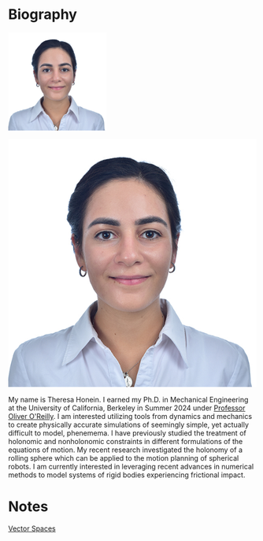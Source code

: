 # Biography

<img src="headshot31072024.jpg" width="200">

![Headshot](headshot31072024.jpg)

My name is Theresa Honein. I earned my Ph.D. in Mechanical Engineering at the University of California, Berkeley in Summer 2024 under [Professor Oliver O'Reilly](https://me.berkeley.edu/people/oliver-m-oreilly). I am interested utilizing tools from dynamics and mechanics to create physically accurate simulations of seemingly simple, yet actually difficult to model, phenemema. I have previously studied the treatment of holonomic and nonholonomic constraints in different formulations of the equations of motion. My recent research investigated the holonomy of a rolling sphere which can be applied to the motion planning of spherical robots. I am currently interested in leveraging recent advances in numerical methods to model systems of rigid bodies experiencing frictional impact.

# Notes

[Vector Spaces](https://github.com/ThH00/ThH00.github.io/blob/main/vector-spaces.md)

<!-- 
Sections to add
# Publications
# In the Press
# Research Projects -->
